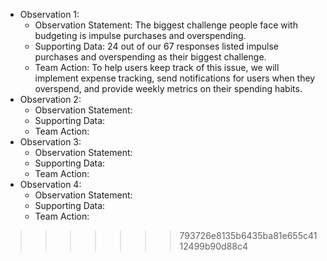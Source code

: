 * Observation 1:
  * Observation Statement: The biggest challenge people face with budgeting is impulse purchases and overspending.
  * Supporting Data: 24 out of our 67 responses listed impulse purchases and overspending as their biggest challenge.
  * Team Action: To help users keep track of this issue, we will implement expense tracking, send notifications for users when they overspend, and provide weekly metrics on their spending habits.
* Observation 2:
  * Observation Statement:
  * Supporting Data:
  * Team Action:
* Observation 3:
  * Observation Statement:
  * Supporting Data:
  * Team Action:
* Observation 4:
  * Observation Statement:
  * Supporting Data:
  * Team Action:
>>>>>>> 793726e8135b6435ba81e655c4112499b90d88c4
